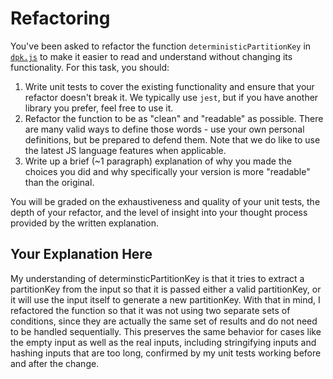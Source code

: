 # Refactoring

You've been asked to refactor the function `deterministicPartitionKey` in [`dpk.js`](dpk.js) to make it easier to read and understand without changing its functionality. For this task, you should:

1. Write unit tests to cover the existing functionality and ensure that your refactor doesn't break it. We typically use `jest`, but if you have another library you prefer, feel free to use it.
2. Refactor the function to be as "clean" and "readable" as possible. There are many valid ways to define those words - use your own personal definitions, but be prepared to defend them. Note that we do like to use the latest JS language features when applicable.
3. Write up a brief (~1 paragraph) explanation of why you made the choices you did and why specifically your version is more "readable" than the original.

You will be graded on the exhaustiveness and quality of your unit tests, the depth of your refactor, and the level of insight into your thought process provided by the written explanation.

## Your Explanation Here

My understanding of determinsticPartitionKey is that it tries to extract a partitionKey from the input so that it is passed either a valid partitionKey, or it will use the input itself to generate a new partitionKey. With that in mind, I refactored the function so that it was not using two separate sets of conditions, since they are actually the same set of results and do not need to be handled sequentially. This preserves the same behavior for cases like the empty input as well as the real inputs, including stringifying inputs and hashing inputs that are too long, confirmed by my unit tests working before and after the change.
